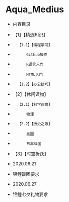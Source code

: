 # Aqua_Medius

- 内容目录
- 	【1】【精选知识】
- 		【1.1】【编程学习】
- 			Github操作	
- 			R语言入门
- 			HTML入门
- 		【1.2】【办公技巧】
- 	【2】【休闲读物】
- 		【2.1】【科学远瞻】
- 			物理
- 		【2.2】【历史之眼】
- 			三国
- 			日本战国
- 	【3】【时空折跃】

- 2020.06.21
- 锦鲤饭团要求

- 2020.06.27
- 锦鲤七夕礼物要求
